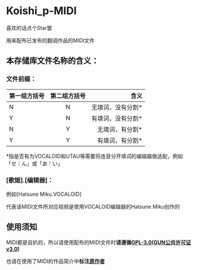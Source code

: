 # Koishi_p-MIDI

喜欢的话点个Star罢

用来配布已发布的翻调作品的MIDI文件

## 本存储库文件名称的含义：
### 文件前缀：
| 第一组方括号   | 第二组方括号 |     含义 |
| :-----         | :--:         | -------: |
|   N            |  N          | 无填词，没有分割\* |
|   Y            |  N          | 有填词，没有分割\* |
|   N            |  Y          | 无填词，有分割\* |
|   Y            |  Y          | 有填词，有分割\* |

\*指是否有为VOCALOID和UTAU等需要将连音分开填词的编辑器做适配，例如「せ｜ん」或「あ｜い」

### \[歌姬\].\[编辑器\]：

例如\[Hatsune Miku.VOCALOID\]

代表该MIDI文件所对应视频是使用VOCALOID编辑器的Hatsune Miku创作的

## 使用须知
MIDI都是自扒的，所以请使用配布的MIDI文件时**请遵循**[**GPL-3.0(GUN公共许可证v3.0)**](https://www.runoob.com/w3cnote/open-source-license.html)

也请在使用了MIDI的作品简介中**标注**[**原作者**](https://space.bilibili.com/470665937)

